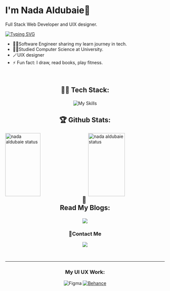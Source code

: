 # I'm Nada Aldubaie👋
Full Stack Web Developer and UIX designer.

[![Typing SVG](https://readme-typing-svg.demolab.com/?lines=Hello+World+I'm+Nada;Full+Stack+Web+Developer;UI+UX+designer🪄&color=FFBB21FF&size=40&height=70&width=800&center=true&duration=3000&font=Courgette)](https://git.io/typing-svg)
<br>

- 👩‍💻Software Engineer sharing my learn journey in tech.
- 👩‍🎓Studied Computer Science at University.
- 🪄UIX designer
- ⚡ Fun fact: I draw, read books, play fitness.
<br>

[comment]: #================================================
## <p align="center"> 👩‍💻 Tech Stack:
  <div align="center">
  
 ![My Skills](https://skillicons.dev/icons?i=cpp,html,css,bootstrap,sass,tailwind,js,react,next,redux,py,django,postgres)
<br>
</div>

[comment]: #================================================

## <p align="center">🏆 Github Stats:</p>
 <div>
   
   <a href="https://github.com/nada-aldubaie2">
  <img alt="nada aldubaie status" height=200 align="left" width="47%" src="https://github-readme-stats.vercel.app/api?username=nada-aldubaie2&show_owner=true&show_icons=true&theme=dracula"/>
  </a>
   <a href="https://github.com/nada-aldubaie2">
       <img alt="nada aldubaie status" height=200 align="right" width="48%" src="https://github-readme-stats.vercel.app/api/top-langs/?username=nada-aldubaie2&layout=compact&theme=dracula"/>
  </a>
  
</div>



[comment]: #===================================================
   


[comment]: #================================================
<br>
<br>
<br>
<br>
<br>
<br>
<br>
<br>
<br>
<br>
 <div align="center">

 ## <p align="center">📖 Read My Blogs:
  <a href="https://dev.to/nada2react">
    <img src="https://img.shields.io/badge/dev.to-0A0A0A?style=for-the-badge&logo=dev.to&logoColor=white" />
  </a>
</p>
</div>

[comment]: #================================================
### <p align="center">📩Contact Me

 <div align="center">
   
  <a  href="https://www.linkedin.com/in/nada-aldubaie-3a3a96238?utm_source=share&utm_campaign=share_via&utm_content=profile&utm_medium=android_app">
    <img src="https://img.shields.io/badge/linkedin-%230077B5.svg?style=for-the-badge&logo=linkedin&logoColor=white" />
  </a>
  </div>
</p>
<br>
 <hr>
 
[comment]: #================================================
<div align="center">
  
### <p align="center"> My UI UX Work:</p>

![Figma](https://img.shields.io/badge/figma-%23F24E1E.svg?style=for-the-badge&logo=figma&logoColor=white)
  <a  href="https://www.behance.net/nadaaldubaie">
    ![Behance](https://img.shields.io/badge/Behance-1769ff?style=for-the-badge&logo=behance&logoColor=white)
  </a>
  </div>

